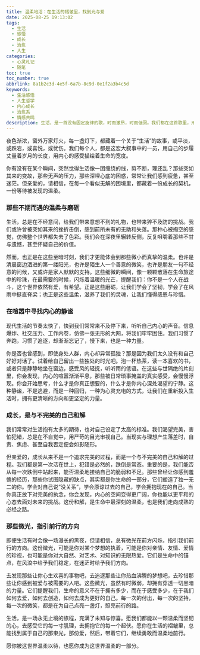 ```yaml
---
title: 温柔地活：在生活的褶皱里，找到光与爱
date: 2025-08-25 19:13:02
tags:
  - 生活
  - 感悟
  - 成长
  - 治愈
  - 人生
categories:
  - 心灵札记
  - 随笔
toc: true
toc_number: true
abbrlink: 8a1b2c3d-4e5f-6a7b-8c9d-0e1f2a3b4c5d
keywords:
  - 生活感悟
  - 人生哲学
  - 内心成长
  - 治愈系
  - 情感共鸣
description: 生活，是一首没有固定旋律的歌，时而激昂，时而低回。我们都在这首歌里，用自己的方式演绎着悲欢离合。这篇文章，是一次关于生活的温柔对话，邀请你一同探寻那些隐藏在日常褶皱里的光与爱，感受成长的力量，学会与不完美的自己和解，最终找到内心深处的宁静与希望。
---
```


夜色渐浓，窗外万家灯火，每一盏灯下，都藏着一个关于“生活”的故事，或平淡，或跌宕，或喜悦，或忧伤。我们每个人，都是这宏大叙事中的一员，用自己的步履丈量着岁月的长度，用内心的感受描绘着生命的宽度。

你有没有在某个瞬间，突然觉得生活像一团缠绕的线，剪不断，理还乱？那些突如其来的变故，那些无声的压力，那些深埋心底的困惑，常常让我们感到疲惫，甚至迷茫。但亲爱的，请相信，在每一个看似无解的困境里，都藏着一份成长的契机，一份等待被发现的温柔。

### 那些不期而遇的温柔与磨砺

生活，总是在不经意间，给我们带来意想不到的礼物，也带来猝不及防的挑战。我们或许曾被突如其来的挫折击倒，感到前所未有的无助和失落。那种心被掏空的感觉，仿佛整个世界都失去了色彩。我们会在深夜里辗转反侧，反复咀嚼着那些不甘与遗憾，甚至怀疑自己的价值。

然而，也正是在这些至暗时刻，我们才更能体会到那些微小而真挚的温柔。也许是清晨窗边洒进的第一缕阳光，也许是陌生人一个善意的微笑，也许是朋友一句不经意的问候，又或许是家人默默的支持。这些细微的瞬间，像一颗颗散落在生命旅途中的珍珠，在最需要的时候，闪烁着温暖的光芒，提醒我们：你不是一个人在战斗，这个世界依然有爱，有希望。正是这些磨砺，让我们学会了坚韧，学会了在风雨中挺直脊梁；也正是这些温柔，滋养了我们的灵魂，让我们懂得感恩与珍惜。

### 在喧嚣中寻找内心的静谧

现代生活的节奏太快了，快到我们常常来不及停下来，听听自己内心的声音。信息爆炸、社交压力、工作内卷，仿佛一张无形的大网，将我们牢牢困住。我们习惯了奔跑，习惯了追逐，却渐渐忘记了，慢下来，也是一种力量。

你是否也曾感到，即使身处人群，内心却异常孤独？那是因为我们太久没有和自己好好对话了。试着给自己留出一些独处的时光吧。泡一杯热茶，读一本喜欢的书，或者只是静静地坐在窗边，感受风的轻抚，听听雨的低语。在这些与世隔绝的片刻里，你会发现，内心的喧嚣渐渐平息，那些被日常琐事掩盖的真实感受，会慢慢浮现。你会开始思考，什么才是你真正想要的，什么才是你内心深处渴望的宁静。这种静谧，不是逃避，而是一种回归，一种为心灵充电的方式，让我们在重新投入生活时，拥有更清晰的方向和更坚定的力量。

### 成长，是与不完美的自己和解

我们常常对生活抱有太多的期待，也对自己设定了太高的标准。我们渴望完美，害怕犯错，总是在不自觉中，用严苛的目光审视自己。当现实与理想产生落差时，自责、焦虑、甚至自我否定便会如影随形。

但亲爱的，成长从来不是一个追求完美的过程，而是一个与不完美的自己和解的过程。我们都是第一次活在世上，犯错是必然的，跌倒是常态。重要的是，我们能否从每一次跌倒中站起来，能否温柔地接纳自己的脆弱和不足。那些曾经让你感到羞愧的经历，那些你试图隐藏的缺点，其实都是你生命的一部分，它们塑造了独一无二的你。学会对自己说“没关系”，学会原谅过去的自己，学会拥抱现在的自己。当你真正放下对完美的执念，你会发现，内心的空间变得更广阔，你也能以更平和的心态去面对未来的挑战。这份和解，是生命中最深刻的温柔，也是我们走向成熟的必经之路。

### 那些微光，指引前行的方向

即便生活有时会像一场漫长的黑夜，但请相信，总有微光在前方闪烁，指引我们前行的方向。这份微光，可能是你对某个梦想的执着，可能是你对亲情、友情、爱情的珍视，也可能是你对大自然、对艺术、对知识的无限热爱。它们是生命中的锚点，在风浪中给予我们稳定，在迷茫时给予我们方向。

去发现那些让你心生欢喜的事物吧，去追逐那些让你热血沸腾的梦想吧，去珍惜那些让你感到被爱与被需要的人吧。这些微光，虽然有时微弱，却拥有穿透一切黑暗的力量。它们提醒我们，生命的意义不在于拥有多少，而在于感受多少，在于我们如何去爱，如何去创造，如何去成为更好的自己。每一次的付出，每一次的坚持，每一次的微笑，都是在为自己点亮一盏灯，照亮前行的路。

生活，是一场永无止境的旅程，充满了未知与惊喜。愿我们都能以一颗温柔而坚韧的心，去感受它的每一寸肌理，去拥抱它的每一个起伏。愿你在生活的褶皱里，总能找到属于自己的那束光，那份爱，然后，带着它们，继续勇敢而温柔地前行。

愿你被这世界温柔以待，也愿你成为这世界温柔的一部分。